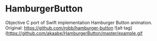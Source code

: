 # HamburgerButton
Objective C port of Swift implementation Hamburger Button animation. Original: https://github.com/robb/hamburger-button
![alt tag](https://github.com/akaabe/HamburgerButton/master/example.gif
